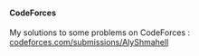 #### CodeForces
My solutions to some problems on CodeForces : [codeforces.com/submissions/AlyShmahell](http://codeforces.com/submissions/AlyShmahell)
